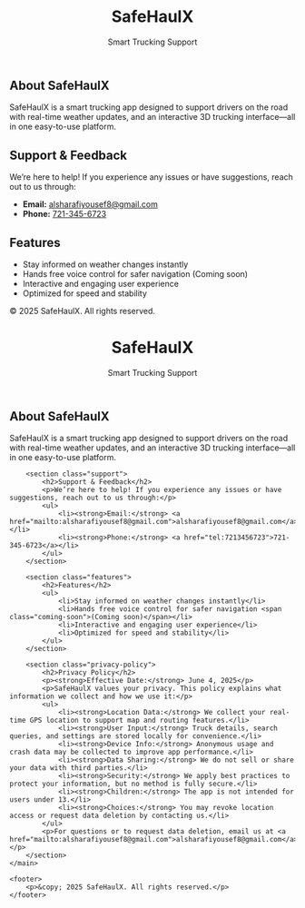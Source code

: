 <!DOCTYPE html>
<html lang="en">
<head>
    <meta charset="UTF-8">
    <title>SafeHaulX - Smart Trucking Support</title>
    <meta name="viewport" content="width=device-width, initial-scale=1.0">
    <link rel="stylesheet" href="style.css">
</head>
<body>
    <header>
        <h1>SafeHaulX</h1>
        <p class="subtitle">Smart Trucking Support</p>
    </header>
    <main>
        <section class="intro">
            <h2>About SafeHaulX</h2>
            <p>
                SafeHaulX is a smart trucking app designed to support drivers on the road with real-time weather updates, and an interactive 3D trucking interface—all in one easy-to-use platform.
            </p>
        </section>
        <section class="support">
            <h2>Support & Feedback</h2>
            <p>We’re here to help! If you experience any issues or have suggestions, reach out to us through:</p>
            <ul>
                <li><strong>Email:</strong> <a href="mailto:alsharafiyousef8@gmail.com">alsharafiyousef8@gmail.com</a></li>
                <li><strong>Phone:</strong> <a href="tel:7213456723">721-345-6723</a></li>
            </ul>
        </section>
        <section class="features">
            <h2>Features</h2>
            <ul>
                <li>Stay informed on weather changes instantly</li>
                <li>Hands free voice control for safer navigation <span class="coming-soon">(Coming soon)</span></li>
                <li>Interactive and engaging user experience</li>
                <li>Optimized for speed and stability</li>
            </ul>
        </section>
    </main>
    <footer>
        <p>&copy; 2025 SafeHaulX. All rights reserved.</p>
    </footer>
    <!DOCTYPE html>
<html lang="en">
<head>
    <meta charset="UTF-8">
    <title>SafeHaulX - Smart Trucking Support</title>
    <meta name="viewport" content="width=device-width, initial-scale=1.0">
    <link rel="stylesheet" href="style.css">
</head>
<body>
    <header>
        <h1>SafeHaulX</h1>
        <p class="subtitle">Smart Trucking Support</p>
    </header>
    <main>
        <section class="intro">
            <h2>About SafeHaulX</h2>
            <p>
                SafeHaulX is a smart trucking app designed to support drivers on the road with real-time weather updates, and an interactive 3D trucking interface—all in one easy-to-use platform.
            </p>
        </section>

        <section class="support">
            <h2>Support & Feedback</h2>
            <p>We’re here to help! If you experience any issues or have suggestions, reach out to us through:</p>
            <ul>
                <li><strong>Email:</strong> <a href="mailto:alsharafiyousef8@gmail.com">alsharafiyousef8@gmail.com</a></li>
                <li><strong>Phone:</strong> <a href="tel:7213456723">721-345-6723</a></li>
            </ul>
        </section>

        <section class="features">
            <h2>Features</h2>
            <ul>
                <li>Stay informed on weather changes instantly</li>
                <li>Hands free voice control for safer navigation <span class="coming-soon">(Coming soon)</span></li>
                <li>Interactive and engaging user experience</li>
                <li>Optimized for speed and stability</li>
            </ul>
        </section>

        <section class="privacy-policy">
            <h2>Privacy Policy</h2>
            <p><strong>Effective Date:</strong> June 4, 2025</p>
            <p>SafeHaulX values your privacy. This policy explains what information we collect and how we use it:</p>
            <ul>
                <li><strong>Location Data:</strong> We collect your real-time GPS location to support map and routing features.</li>
                <li><strong>User Input:</strong> Truck details, search queries, and settings are stored locally for convenience.</li>
                <li><strong>Device Info:</strong> Anonymous usage and crash data may be collected to improve app performance.</li>
                <li><strong>Data Sharing:</strong> We do not sell or share your data with third parties.</li>
                <li><strong>Security:</strong> We apply best practices to protect your information, but no method is fully secure.</li>
                <li><strong>Children:</strong> The app is not intended for users under 13.</li>
                <li><strong>Choices:</strong> You may revoke location access or request data deletion by contacting us.</li>
            </ul>
            <p>For questions or to request data deletion, email us at <a href="mailto:alsharafiyousef8@gmail.com">alsharafiyousef8@gmail.com</a>.</p>
        </section>
    </main>

    <footer>
        <p>&copy; 2025 SafeHaulX. All rights reserved.</p>
    </footer>
</body>
</html>

</body>
</html>
